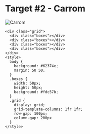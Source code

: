 # Target #2 - Carrom

![Carrom](https://cssbattle.dev/targets/2.png)

```
<div class="grid">
  <div class="boxes"></div>
  <div class="boxes"></div>
  <div class="boxes"></div>
  <div class="boxes"></div>
</div>
<style>
  body {
    background: #62374e;
    margin: 50 50;
  }
  .boxes {
    width: 50px;
    height: 50px;
    background: #fdc57b;
  }
  .grid {
    display: grid;
    grid-template-columns: 1fr 1fr;
    row-gap: 100px;
    column-gap: 200px
  }
</style>
```
